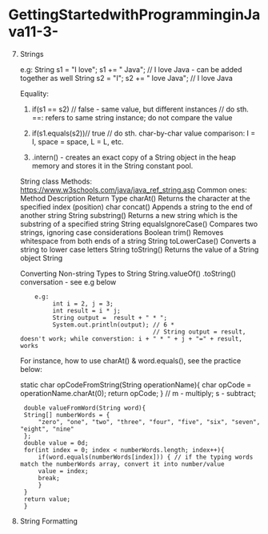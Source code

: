 # GettingStartedwithProgramminginJava11-3-

7. Strings 

    e.g:
    String s1 = "I love";
    s1 += " Java"; // I love Java - can be added together as well
    String s2 = "I";
    s2 += " love Java"; // I love Java
    
    Equality:
    
    1) if(s1 == s2) // false - same value, but different instances
        // do sth.
        ==: refers to same string instance; do not compare the value
        
    2) if(s1.equals(s2))// true
        // do sth.
        char-by-char value comparison: I = I, space = space, L = L, etc.
        
    3) .intern() - creates an exact copy of a String object in the heap memory and stores it in the String constant pool.
    
    String class Methods: https://www.w3schools.com/java/java_ref_string.asp
    Common ones: 
                 Method	    	Description		Return Type
                 charAt()		Returns the character at the specified index (position)		char
                 concat()		Appends a string to the end of another string	String
                 substring()		Returns a new string which is the substring of a specified string		String
                equalsIgnoreCase()		Compares two strings, ignoring case considerations	Boolean
                trim()	Removes whitespace from both ends of a string	String
                toLowerCase()	Converts a string to lower case letters		String
                toString()	Returns the value of a String object		String
		
     Converting Non-string Types to String
            String.valueOf()
            .toString()
            conversation - see e.g below
            
           e.g:
                int i = 2, j = 3;
                int result = i * j;
                String output =  result + " * ";
                System.out.println(output); // 6 *
                                            // String output = result, doesn't work; while converstion: i + " * " + j + "=" + result, works 
	
     For instance, how to use charAt() & word.equals(), see the practice below:
	
	static char opCodeFromString(String operationName){
		char opCode = operationName.charAt(0);
		return opCode;
	    } // m - multiply; s - subtract;

	    double valueFromWord(String word){
		String[] numberWords = {
			"zero", "one", "two", "three", "four", "five", "six", "seven", "eight", "nine"
		};
		double value = 0d;
		for(int index = 0; index < numberWords.length; index++){
		    if(word.equals(numberWords[index])) { // if the typing words match the numberWords array, convert it into number/value
			value = index;
			break;
		    }
		}
		return value;
	    }

8. String Formatting
